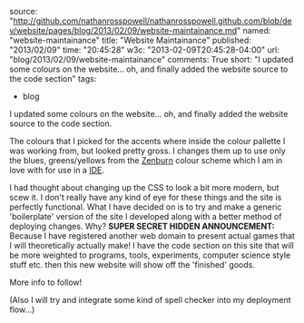 source: "http://github.com/nathanrosspowell/nathanrosspowell.github.com/blob/dev/website/pages/blog/2013/02/09/website-maintainance.md"
named: "website-maintainance"
title: "Website Maintainance"
published: "2013/02/09"
time: "20:45:28"
w3c: "2013-02-09T20:45:28-04:00"
url: "blog/2013/02/09/website-maintainance"
comments: True
short: "I updated some colours on the website... oh, and finally added the website source to the code section"
tags:
- blog

I updated some colours on the website... oh, and finally added the website source to the code section.

The colours that I picked for the accents where inside the colour pallette I was working from, but looked pretty gross. I changes them up to use only the blues, greens/yellows from the [Zenburn][zenburn] colour scheme which I am in love with for use in a [IDE][ide].

I had thought about changing up the CSS to look a bit more modern, but scew it. I don't really have any kind of eye for these things and the site is perfectly functional. What I have decided on is to try and make a generic 'boilerplate' version of the site I developed along with a better method of deploying changes. Why? __SUPER SECRET HIDDEN ANNOUNCEMENT:__ Because I have registered another web domain to present actual games that I will theoretically actually make! I have the code section on this site that will be more weighted to programs, tools, experiments, computer science style stuff etc. then this new website will show off the 'finished' goods.

More info to follow!

(Also I will try and integrate some kind of spell checker into my deployment flow...)


[zenburn]: http://deletionpedia.dbatley.com/w/index.php?title=Zenburn_%28deleted_28_Apr_2008_at_16:13%29
[ide]: http://en.wikipedia.org/wiki/Integrated_development_environment
